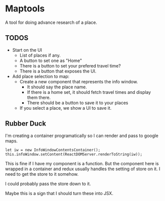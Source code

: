 # Maptools

A tool for doing advance research of a place.

## TODOS

- Start on the UI
    - List of places if any.
    - A button to set one as "Home"
    - There is a button to set your prefered travel time?
    - There is a button that exposes the UI.
- Add place selection to map:
    - Create a new component that represents the info window.
        - It should say the place name.
        - If there is a home set, it should fetch travel times and display them there.
        - There should be a button to save it to your places
    - If you select a place, we show a UI to save it.

## Rubber Duck

I'm creating a container programatically so I can render and pass to google maps.

```
let iw = new InfoWindowContentsContainer();
this.infoWindow.setContent(ReactDOMServer.renderToString(iw));
```

This is fine if I have my component is a function. But the component here is wrapped in a container and redux usually handles the setting of store on it. I need to get the store to it somehow.

I could probably pass the store down to it. 

Maybe this is a sign that I should turn these into JSX.
